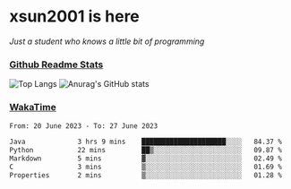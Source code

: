 # xsun2001 is here

*Just a student who knows a little bit of programming*

### [Github Readme Stats](https://github.com/anuraghazra/github-readme-stats)

![Top Langs](https://github-readme-stats.vercel.app/api/top-langs/?username=xsun2001&layout=compact&theme=radical) ![Anurag's GitHub stats](https://github-readme-stats.vercel.app/api?username=xsun2001&show_icons=true&theme=radical)

### [WakaTime](https://wakatime.com)

<!--START_SECTION:waka-->

```txt
From: 20 June 2023 - To: 27 June 2023

Java             3 hrs 9 mins    █████████████████████░░░░   84.37 %
Python           22 mins         ██▒░░░░░░░░░░░░░░░░░░░░░░   09.87 %
Markdown         5 mins          ▓░░░░░░░░░░░░░░░░░░░░░░░░   02.49 %
C                3 mins          ▒░░░░░░░░░░░░░░░░░░░░░░░░   01.69 %
Properties       2 mins          ▒░░░░░░░░░░░░░░░░░░░░░░░░   01.28 %
```

<!--END_SECTION:waka-->
